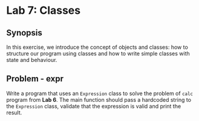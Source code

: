 # Lab 7: Classes

## Synopsis
In this exercise, we introduce the concept of objects and classes: how to structure our program using classes and how to write simple classes with state and behaviour.

## Problem - expr
Write a program that uses an `Expression` class to solve the problem of `calc` program from __Lab 6__. The main function should pass a hardcoded string to the `Expression` class, validate that the expression is valid and print the result.

